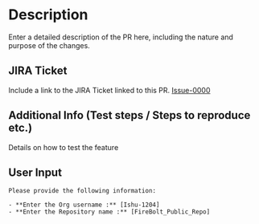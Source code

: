# Description
Enter a detailed description of the PR here, including the nature and purpose of the changes.

## JIRA Ticket
Include a link to the JIRA Ticket linked to this PR.
[Issue-0000](https://your-jira-domain.com/browse/Issue-0000)

## Additional Info (Test steps / Steps to reproduce etc.)
Details on how to test the feature

## User Input

    Please provide the following information:

    - **Enter the Org username :** [Ishu-1204]
    - **Enter the Repository name :** [FireBolt_Public_Repo]

